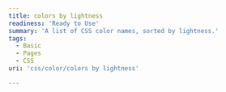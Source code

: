 ```yaml
---
title: colors by lightness
readiness: 'Ready to Use'
summary: 'A list of CSS color names, sorted by lightness.'
tags:
  - Basic
  - Pages
  - CSS
uri: 'css/color/colors by lightness'

---
```

